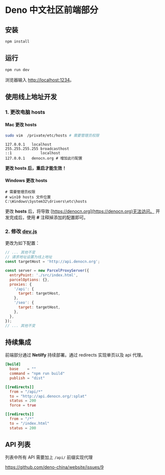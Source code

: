 # Deno 中文社区前端部分

## 安装

```bash
npm install
```

## 运行

```bash
npm run dev
```

浏览器输入 [http://localhost:1234](http://localhost:1234)。

## 使用线上地址开发

### 1. 更改电脑 **hosts**

#### Mac 更改 **hosts**

```bash
sudo vim  /private/etc/hosts # 需要管理员权限
```

```
127.0.0.1	localhost
255.255.255.255	broadcasthost
::1             localhost
127.0.0.1	denocn.org # 增加此行配置
```

**更改 hosts 后，重启才能生效！**

#### Windows 更改 **hosts**

```
# 需要管理员权限
# win10 hosts 文件位置
C:\Windows\System32\drivers\etc\hosts
```

更改 **hosts** 后，将导致 [https://denocn.org](https://denocn.org)无法访问。
开发完成后，使用 **#** 注释掉添加的配置即可。

### 2. 修改 [dev.js](dev.js)

更改为如下配置：

```js
// ... 其他不变
// 请求地址设置为线上地址
const targetHost = 'http://api.denocn.org';

const server = new ParcelProxyServer({
  entryPoint: './src/index.html',
  parcelOptions: {},
  proxies: {
    '/api': {
      target: targetHost,
    },
    '/seo': {
      target: targetHost,
    },
  },
});
// ... 其他不变
```

## 持续集成

前端部分通过 **Netilfy** 持续部署。通过 redirects 实现单页以及 api 代理。

```toml
[build]
  base    = ""
  command = "npm run build"
  publish = "dist"

[[redirects]]
  from = "/api/*"
  to = "http://api.denocn.org/:splat"
  status = 200
  force = true

[[redirects]]
  from = "/*"
  to = "/index.html"
  status = 200
```

## API 列表

列表中所有 API 需要加上 `/api/` 前缀实现代理

https://github.com/deno-china/website/issues/9

